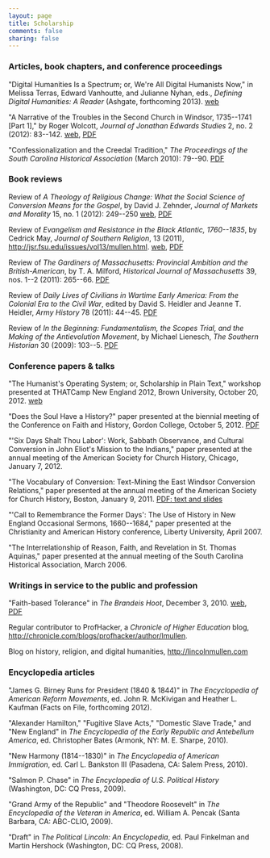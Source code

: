 ```yaml
---
layout: page
title: Scholarship
comments: false
sharing: false
---
```


### Articles, book chapters, and conference proceedings

"Digital Humanities Is a Spectrum; or, We're All Digital Humanists Now," 
in Melissa Terras, Edward Vanhoutte, and Julianne Nyhan, eds., *Defining 
Digital Humanities: A Reader* (Ashgate, forthcoming 2013).
[web]({{root_url}}/blog/digital-humanities-is-a-spectrum/)

"A Narrative of the Troubles in the Second Church in
Windsor, 1735--1741 [Part 1]," by Roger Wolcott, *Journal of Jonathan
Edwards Studies* 2, no. 2 (2012): 83--142.
[web](http://jestudies.yale.edu/index.php/journal/issue/view/19/showToc),
[PDF]({{root_url}}/docs/mullen.wolcott-narrative.pdf)

"Confessionalization and the Creedal Tradition," *The Proceedings of the
South Carolina Historical Association* (March 2010): 79--90.
[PDF]({{root_url}}/docs/confessionalization.pdf)

### Book reviews

Review of *A Theology of Religious Change: What the Social Science of
Conversion Means for the Gospel*, by David J. Zehnder, *Journal of
Markets and Morality* 15, no. 1 (2012): 249--250
[web]({{root_url}}/blog/theology-of-religious-change/),
[PDF]({{root_url}}/docs/reviewzehnder.pdf)

Review of *Evangelism and Resistance in the Black Atlantic, 1760--1835*,
by Cedrick May, *Journal of Southern Religion*, 13 (2011),
<http://jsr.fsu.edu/issues/vol13/mullen.html>.
[web](http://jsr.fsu.edu/issues/vol13/mullen.html),
[PDF]({{root_url}}docs/reviewmay.pdf)

Review of *The Gardiners of Massachusetts: Provincial Ambition and the
British-American*, by T. A. Milford, *Historical Journal of
Massachusetts* 39, nos. 1--2 (2011): 265--66.
[PDF]({{root_url}}/docs/reviewgardiners.pdf)

Review of *Daily Lives of Civilians in Wartime Early America: From the
Colonial Era to the Civil War*, edited by David S. Heidler and Jeanne T.
Heidler, *Army History* 78 (2011): 44--45.
[PDF]({{root_url}}docs/reviewdailylives.pdf)

Review of *In the Beginning: Fundamentalism, the Scopes Trial, and the
Making of the Antievolution Movement*, by Michael Lienesch, *The
Southern Historian* 30 (2009): 103--5.
[PDF]({{root_url}}/docs/reviewinthebeginning.pdf)

### Conference papers & talks

"The Humanist's Operating System; or, Scholarship in Plain Text," 
workshop presented at THATCamp New England 2012, Brown University, 
October 20, 2012.
[web]({{root_url}}/blog/scholarship-in-plain-text/)

"Does the Soul Have a History?" paper presented at the biennial meeting 
of the Conference on Faith and History, Gordon College, October 5, 2012.
[PDF]({{root_url}}/docs/mullen.does-the-soul-have-a-history.pdf)

"'Six Days Shalt Thou Labor': Work, Sabbath Observance, and Cultural 
Conversion in John Eliot's Mission to the Indians," paper presented at 
the annual meeting of the American Society for Church History, Chicago, 
January 7, 2012.

<!--
Conference participant, THATCamp [The Humanities and Technology Camp]
AHA 2012, American Historical Association, January 5, 2012.\
-->

<!--
Conference organizer and participant, THATCamp [The Humanities and
Technology Camp] New England 2011, Brandeis University, October 21--22,
2011.
-->

"The Vocabulary of Conversion: Text-Mining the East Windsor Conversion
Relations," paper presented at the annual meeting of the American
Society for Church History, Boston, January 9, 2011.
[PDF: text and slides]({{root_url}}/docs/Mullen.Vocabulary-of-Conversion.pdf)

<!--
Conference organizer and participant, THATCamp [The Humanities and
Technology Camp] New England 2010, Wentworth Institute of Technology,
November 13--14, 2010.
-->

<!--
Conference participant, THATCamp [The Humanities and Technology Camp]
2010, George Mason University, May 22--23, 2010.
-->

"'Call to Remembrance the Former Days': The Use of History in New
England Occasional Sermons, 1660--1684," paper presented at the
Christianity and American History conference, Liberty University, April
2007.

"The Interrelationship of Reason, Faith, and Revelation in St. Thomas
Aquinas," paper presented at the annual meeting of the South Carolina
Historical Association, March 2006.

### Writings in service to the public and profession

"Faith-based Tolerance" in *The Brandeis Hoot*, December 3, 2010.
[web](http://thebrandeishoot.com/articles/9255),
[PDF]({{root_url}}/docs/faithbasedtolerance.pdf)

Regular contributor to ProfHacker, a *Chronicle of Higher Education*
blog, <http://chronicle.com/blogs/profhacker/author/lmullen>.

Blog on history, religion, and digital humanities,
<http://lincolnmullen.com>

### Encyclopedia articles

"James G. Birney Runs for President (1840 & 1844)" in *The Encyclopedia
of American Reform Movements*, ed. John R. McKivigan and Heather L.
Kaufman (Facts on File, forthcoming 2012).

"Alexander Hamilton," "Fugitive Slave Acts," "Domestic Slave Trade," and
"New England" in *The Encyclopedia of the Early Republic and Antebellum
America*, ed. Christopher Bates (Armonk, NY: M. E. Sharpe, 2010).

"New Harmony (1814--1830)" in *The Encyclopedia of American
Immigration*, ed. Carl L. Bankston III (Pasadena, CA: Salem Press,
2010).

"Salmon P. Chase" in *The Encyclopedia of U.S. Political History*
(Washington, DC: CQ Press, 2009).

"Grand Army of the Republic" and "Theodore Roosevelt" in *The
Encyclopedia of the Veteran in America*, ed. William A. Pencak (Santa
Barbara, CA: ABC-CLIO, 2009).

"Draft" in *The Political Lincoln: An Encyclopedia*, ed. Paul Finkelman
and Martin Hershock (Washington, DC: CQ Press, 2008).
